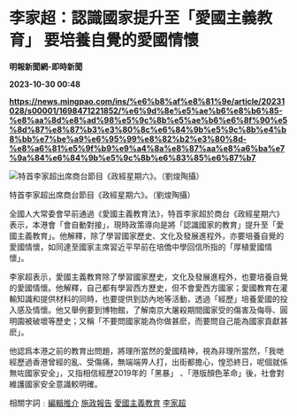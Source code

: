 # 李家超：認識國家提升至「愛國主義教育」 要培養自覺的愛國情懷
**明報新聞網-即時新聞**

**2023-10-30 00:48**

**https://news.mingpao.com/ins/%e6%b8%af%e8%81%9e/article/20231028/s00001/1698471221852/%e6%9d%8e%e5%ae%b6%e8%b6%85-%e8%aa%8d%e8%ad%98%e5%9c%8b%e5%ae%b6%e6%8f%90%e5%8d%87%e8%87%b3%e3%80%8c%e6%84%9b%e5%9c%8b%e4%b8%bb%e7%be%a9%e6%95%99%e8%82%b2%e3%80%8d-%e8%a6%81%e5%9f%b9%e9%a4%8a%e8%87%aa%e8%a6%ba%e7%9a%84%e6%84%9b%e5%9c%8b%e6%83%85%e6%87%b7**

![特首李家超出席商台節目《政經星期六》。（劉焌陶攝）](https://fs.mingpao.com/ins/20231028/s00001/8fa97766ec8c71ba38737a957bff0f2b.jpg)

特首李家超出席商台節目《政經星期六》。（劉焌陶攝）

全國人大常委會早前通過《愛國主義教育法》，特首李家超於商台《政經星期六》表示，本港會「會自動對接」，現時政策導向是將「認識國家的教育」提升至「愛國主義教育」。他解釋，除了學習國家歷史、文化及發展進程外，亦要培養自覺的愛國情懷，如同達至國家主席習近平早前在培僑中學回信所指的「厚植愛國情懷」。

李家超表示，愛國主義教育除了學習國家歷史，文化及發展進程外，也要培養自覺的愛國情懷。他解釋，自己都有學習西方歷史，但不會愛西方國家；愛國教育在灌輸知識和提供材料的同時，也要提供到訪內地等活動，透過「經歷」培養愛國的投入感及情懷。他又舉例要到博物館，了解南京大屠殺期間國家受的傷害及侮辱、圓明園被破壞等歷史；又稱「不要問國家能為你做甚麽，而要問自己能為國家貢獻甚麽」。

他認爲本港之前的教育出問題，將理所當然的愛國精神，視為非理所當然，「我哋經歷過香港曾經的亂、受傷痛，無端端畀人打，出街都擔心，惶恐終日，呢個就係無咗國家安全」，又指相信經歷2019年的「黑暴」 、「港版顏色革命」後，社會對維護國家安全意識較明確。

相關字詞﹕[編輯推介](https://news.mingpao.com/ins/%e6%b8%af%e8%81%9e/article/20231028/s00001/php/search2.php?pnssection=all&inssection=all&searchtype=A&keywords=%E7%B7%A8%E8%BC%AF%E6%8E%A8%E4%BB%8B) [施政報告](https://news.mingpao.com/ins/%e6%b8%af%e8%81%9e/article/20231028/s00001/php/search2.php?pnssection=all&inssection=all&searchtype=A&keywords=%E6%96%BD%E6%94%BF%E5%A0%B1%E5%91%8A) [愛國主義教育](https://news.mingpao.com/ins/%e6%b8%af%e8%81%9e/article/20231028/s00001/php/search2.php?pnssection=all&inssection=all&searchtype=A&keywords=%E6%84%9B%E5%9C%8B%E4%B8%BB%E7%BE%A9%E6%95%99%E8%82%B2) [李家超](https://news.mingpao.com/ins/%e6%b8%af%e8%81%9e/article/20231028/s00001/php/search2.php?pnssection=all&inssection=all&searchtype=A&keywords=%E6%9D%8E%E5%AE%B6%E8%B6%85)